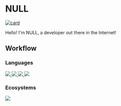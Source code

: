 # NULL
[![card](https://github-readme-stats.vercel.app/api?username=nulldotjs&theme=dark&show_icons=true)](https://github.com/anuraghazra/github-readme-stats)

Hello! I'm NULL, a developer out there in the Internet!

## Workflow

### Languages
<div align="left">
 <a href="#" alt="JavaScript">
    <img src="https://img.shields.io/badge/JavaScript-F7DF1E?style=for-the-badge&logo=javascript&logoColor=black"/>
  </a>
 <a href="#" alt="HTML5">
    <img src="https://img.shields.io/badge/HTML5-E34F26?style=for-the-badge&logo=html5&logoColor=white"/>
  </a>
 <a href="#" alt="CSS3">
    <img src="https://img.shields.io/badge/CSS3-1572B6?style=for-the-badge&logo=css3&logoColor=white"/>
  </a>
 <a href="#" alt="Lua">
    <img src="https://img.shields.io/badge/Lua-2C2D72?style=for-the-badge&logo=lua&logoColor=white"/>
  </a>
</div>

### Ecosystems
<div align="left">
 <a href="#" alt="NodeJS">
    <img src="https://img.shields.io/badge/Node.js-43853D?style=for-the-badge&logo=node.js&logoColor=white"/>
  </a>
</div>

